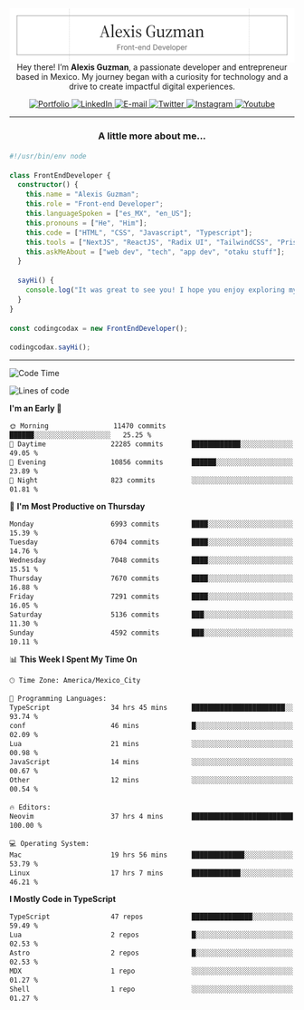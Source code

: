 <img align='right' src="./Banner.png" width="" />
<p align='center'>Hey there! I’m <strong>Alexis Guzman</strong>, a passionate developer and entrepreneur based in Mexico. My journey began with a curiosity for technology and a drive to create impactful digital experiences.</p>

<div align='center'>
  <a href='https://www.codingcodax.dev' target='_blank'>
    <img alt='Portfolio' src='https://img.shields.io/badge/Portfolio-black?logo=vercel&style=flat-square'>
  </a>
  <a href='https://linkedin.com/in/codingcodax' target='_blank'>
    <img alt='LinkedIn' src='https://img.shields.io/badge/LinkedIn-black?logo=LinkedIn&style=flat-square'>
  </a>
  <a href='mailto:hello@codingcodax.com' target='_blank'>
    <img alt='E-mail' src='https://img.shields.io/badge/Email-black?logo=Gmail&style=flat-square'>
  </a>
  <a href='https://x.com/codingcodax' target='_blank'>
    <img alt='Twitter' src='https://img.shields.io/badge/X-black?logo=X&style=flat-square'>
  </a>
  <a href='https://www.instagram.com/codingcodax' target='_blank'>
    <img alt='Instagram' src='https://img.shields.io/badge/Instagram-black?logo=Instagram&style=flat-square'>
  </a>
  <a href='https://www.youtube.com/@codingcodax' target='_blank'>
    <img alt='Youtube' src='https://img.shields.io/badge/YouTube-black?logo=Youtube&style=flat-square'>
  </a>
</div>


---

<h3 align='center'>A little more about me...</h3>

```typescript
#!/usr/bin/env node

class FrontEndDeveloper {
  constructor() {
    this.name = "Alexis Guzman";
    this.role = "Front-end Developer";
    this.languageSpoken = ["es_MX", "en_US"];
    this.pronouns = ["He", "Him"];
    this.code = ["HTML", "CSS", "Javascript", "Typescript"];
    this.tools = ["NextJS", "ReactJS", "Radix UI", "TailwindCSS", "Prisma", "Shadcn UI"];
    this.askMeAbout = ["web dev", "tech", "app dev", "otaku stuff"];
  }

  sayHi() {
    console.log("It was great to see you! I hope you enjoy exploring my work.");
  }
}

const codingcodax = new FrontEndDeveloper();

codingcodax.sayHi();
```

---

<!--START_SECTION:waka-->
![Code Time](http://img.shields.io/badge/Code%20Time-3%2C420%20hrs%206%20mins-blue)

![Lines of code](https://img.shields.io/badge/From%20Hello%20World%20I%27ve%20Written-9.8%20million%20lines%20of%20code-blue)

**I'm an Early 🐤** 

```text
🌞 Morning                11470 commits       ██████░░░░░░░░░░░░░░░░░░░   25.25 % 
🌆 Daytime                22285 commits       ████████████░░░░░░░░░░░░░   49.05 % 
🌃 Evening                10856 commits       ██████░░░░░░░░░░░░░░░░░░░   23.89 % 
🌙 Night                  823 commits         ░░░░░░░░░░░░░░░░░░░░░░░░░   01.81 % 
```
📅 **I'm Most Productive on Thursday** 

```text
Monday                   6993 commits        ████░░░░░░░░░░░░░░░░░░░░░   15.39 % 
Tuesday                  6704 commits        ████░░░░░░░░░░░░░░░░░░░░░   14.76 % 
Wednesday                7048 commits        ████░░░░░░░░░░░░░░░░░░░░░   15.51 % 
Thursday                 7670 commits        ████░░░░░░░░░░░░░░░░░░░░░   16.88 % 
Friday                   7291 commits        ████░░░░░░░░░░░░░░░░░░░░░   16.05 % 
Saturday                 5136 commits        ███░░░░░░░░░░░░░░░░░░░░░░   11.30 % 
Sunday                   4592 commits        ███░░░░░░░░░░░░░░░░░░░░░░   10.11 % 
```


📊 **This Week I Spent My Time On** 

```text
🕑︎ Time Zone: America/Mexico_City

💬 Programming Languages: 
TypeScript               34 hrs 45 mins      ███████████████████████░░   93.74 % 
conf                     46 mins             █░░░░░░░░░░░░░░░░░░░░░░░░   02.09 % 
Lua                      21 mins             ░░░░░░░░░░░░░░░░░░░░░░░░░   00.98 % 
JavaScript               14 mins             ░░░░░░░░░░░░░░░░░░░░░░░░░   00.67 % 
Other                    12 mins             ░░░░░░░░░░░░░░░░░░░░░░░░░   00.54 % 

🔥 Editors: 
Neovim                   37 hrs 4 mins       █████████████████████████   100.00 % 

💻 Operating System: 
Mac                      19 hrs 56 mins      █████████████░░░░░░░░░░░░   53.79 % 
Linux                    17 hrs 7 mins       ████████████░░░░░░░░░░░░░   46.21 % 
```

**I Mostly Code in TypeScript** 

```text
TypeScript               47 repos            ███████████████░░░░░░░░░░   59.49 % 
Lua                      2 repos             █░░░░░░░░░░░░░░░░░░░░░░░░   02.53 % 
Astro                    2 repos             █░░░░░░░░░░░░░░░░░░░░░░░░   02.53 % 
MDX                      1 repo              ░░░░░░░░░░░░░░░░░░░░░░░░░   01.27 % 
Shell                    1 repo              ░░░░░░░░░░░░░░░░░░░░░░░░░   01.27 % 
```




<!--END_SECTION:waka-->
